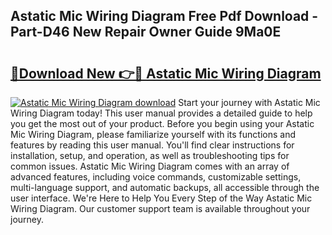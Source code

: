 ## Astatic Mic Wiring Diagram Free Pdf Download - Part-D46 New Repair Owner Guide 9Ma0E

# <h2><a href="http://dfnu4h.blite.top/?on=Astatic+Mic+Wiring+Diagram">🔗Download New 👉🔴 Astatic Mic Wiring Diagram</a></h2>

[![Astatic Mic Wiring Diagram download](https://i.imgur.com/lujVjoI.png)](http://dfnu4h.blite.top/?on=Astatic+Mic+Wiring+Diagram)
Start your journey with Astatic Mic Wiring Diagram today! This user manual provides a detailed guide to help you get the most out of your product. Before you begin using your Astatic Mic Wiring Diagram, please familiarize yourself with its functions and features by reading this user manual. You'll find clear instructions for installation, setup, and operation, as well as troubleshooting tips for common issues. Astatic Mic Wiring Diagram comes with an array of advanced features, including voice commands, customizable settings, multi-language support, and automatic backups, all accessible through the user interface. We're Here to Help You Every Step of the Way Astatic Mic Wiring Diagram. Our customer support team is available throughout your journey.
